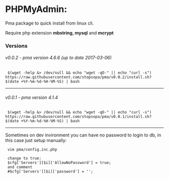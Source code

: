 PHPMyAdmin:
====

Pma package to quick install from linux cli.
     
Require php extension **mbstring, mysql** and **mcrypt**   

### Versions  

###### v0.0.2 - pma version 4.6.6 (up to date 2017-03-06)


     $(wget -help &> /dev/null && echo "wget -qO-" || echo "curl -s") https://raw.githubusercontent.com/stopsopa/pma/v0.0.2/install.sh?$(date +%Y-%m-%d-%H-%M-%S) | bash
     
---    

###### v0.0.1 - pma version 4.1.4


     $(wget -help &> /dev/null && echo "wget -qO-" || echo "curl -s") https://raw.githubusercontent.com/stopsopa/pma/v0.0.1/install.sh?$(date +%Y-%m-%d-%H-%M-%S) | bash
     
---    

Sometimes on dev invironment you can have no password to login to db, in this case just setup manually:


     vim pma/config.inc.php
     
     change to true:
     $cfg['Servers'][$i]['AllowNoPassword'] = true;
     and comment
     #$cfg['Servers'][$i]['password'] = '';
